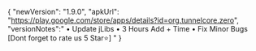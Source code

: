 {
"newVersion": "1.9.0",
"apkUrl": "https://play.google.com/store/apps/details?id=org.tunnelcore.zero",
"versionNotes":"
• Update jLibs
• 3 Hours Add + Time
• Fix Minor Bugs
[Dont forget to rate us 5 Star⭐]
"
}
